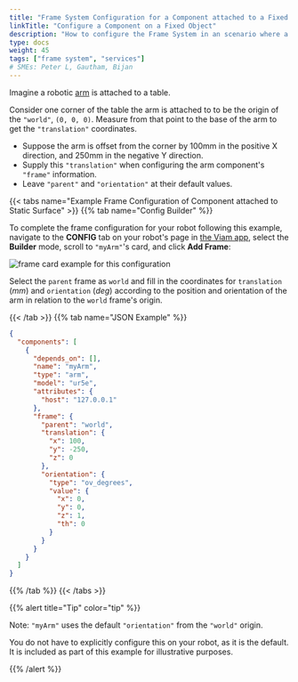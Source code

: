 ```yaml
---
title: "Frame System Configuration for a Component attached to a Fixed Object"
linkTitle: "Configure a Component on a Fixed Object"
description: "How to configure the Frame System in an scenario where a component is fixed to a static object."
type: docs
weight: 45
tags: ["frame system", "services"]
# SMEs: Peter L, Gautham, Bijan
---
```


Imagine a robotic [arm](/components/arm) is attached to a table.

Consider one corner of the table the arm is attached to to be the origin of the `"world"`, `(0, 0, 0)`.
Measure from that point to the base of the arm to get the `"translation"` coordinates.

- Suppose the arm is offset from the corner by 100mm in the positive X direction, and 250mm in the negative Y direction.
- Supply this `"translation"` when configuring the arm component's `"frame"` information.
- Leave `"parent"` and `"orientation"` at their default values.

{{< tabs name="Example Frame Configuration of Component attached to Static Surface" >}}
{{% tab name="Config Builder" %}}

To complete the frame configuration for your robot following this example, navigate to the **CONFIG** tab on your robot's page in [the Viam app](https://app.viam.com), select the **Builder** mode, scroll to `"myArm"`'s card, and click **Add Frame**:

![frame card example for this configuration](../img/frame_card_static.png)

Select the `parent` frame as `world` and fill in the coordinates for `translation` (*mm*) and `orientation` (*deg*) according to the position and orientation of the arm in relation to the `world` frame's origin.

{{< /tab >}}
{{% tab name="JSON Example" %}}

```json {class="line-numbers linkable-line-numbers"}
{
  "components": [
    {
      "depends_on": [],
      "name": "myArm",
      "type": "arm",
      "model": "ur5e",
      "attributes": {
        "host": "127.0.0.1"
      },
      "frame": {
        "parent": "world",
        "translation": {
          "x": 100,
          "y": -250,
          "z": 0
        },
        "orientation": {
          "type": "ov_degrees",
          "value": {
            "x": 0,
            "y": 0,
            "z": 1,
            "th": 0
          }
        }
      }
    }
  ]
}
```

{{% /tab %}}
{{< /tabs >}}

{{% alert title="Tip" color="tip" %}}

Note: `"myArm"` uses the default `"orientation"` from the `"world"` origin.

You do not have to explicitly configure this on your robot, as it is the default.
It is included as part of this example for illustrative purposes.

{{% /alert %}}

